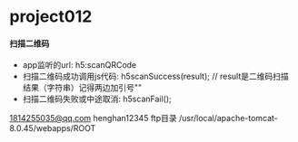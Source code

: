 # project012

#### 扫描二维码
  - app监听的url: h5:scanQRCode
  - 扫描二维码成功调用js代码: h5scanSuccess(result); // result是二维码扫描结果（字符串）记得两边加引号""
  - 扫描二维码失败或中途取消: h5scanFail();

1814255035@qq.com
henghan12345
ftp目录
/usr/local/apache-tomcat-8.0.45/webapps/ROOT
